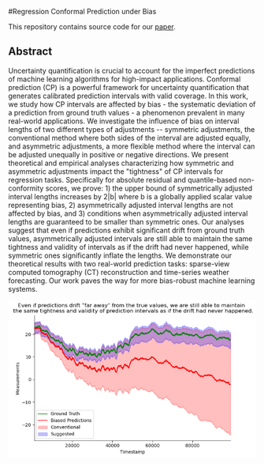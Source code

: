 #Regression Conformal Prediction under Bias

This repository contains source code for our [paper](https://arxiv.org/abs/2410.05263).

## Abstract

Uncertainty quantification is crucial to account for the imperfect predictions of machine learning algorithms for high-impact applications. Conformal prediction (CP) is a powerful framework for uncertainty quantification that generates calibrated prediction intervals with valid coverage. In this work, we study how CP intervals are affected by bias - the systematic deviation of a prediction from ground truth values - a phenomenon prevalent in many real-world applications. We investigate the influence of bias on interval lengths of two different types of adjustments -- symmetric adjustments, the conventional method where both sides of the interval are adjusted equally, and asymmetric adjustments, a more flexible method where the interval can be adjusted unequally in positive or negative directions. We present theoretical and empirical analyses characterizing how symmetric and asymmetric adjustments impact the "tightness" of CP intervals for regression tasks. Specifically for absolute residual and quantile-based non-conformity scores, we prove: 1) the upper bound of symmetrically adjusted interval lengths increases by 2|b| where b is a globally applied scalar value representing bias, 2) asymmetrically adjusted interval lengths are not affected by bias, and 3) conditions when asymmetrically adjusted interval lengths are guaranteed to be smaller than symmetric ones. Our analyses suggest that even if predictions exhibit significant drift from ground truth values, asymmetrically adjusted intervals are still able to maintain the same tightness and validity of intervals as if the drift had never happened, while symmetric ones significantly inflate the lengths. We demonstrate our theoretical results with two real-world prediction tasks: sparse-view computed tomography (CT) reconstruction and time-series weather forecasting. Our work paves the way for more bias-robust machine learning systems.

![Example Output](./ts_bias_teaser.png)
